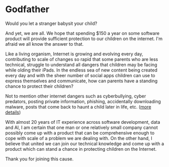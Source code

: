 # Godfather

Would you let a stranger babysit your child?

And yet, we are all. We hope that spending $150 a year on some software product will provide sufficient protection to our children on the internet. I'm afraid we all know the answer to that.

Like a living organism, Internet is growing and evolving every day, contributing to scale of changes so rapid that some parents who are less technical, struggle to understand all dangers that children may be facing while olding their iPads. In the endless sea of new content being created every day and with the sheer number of social apps children can use to express themselves and communicate, how can parents have a standing chance to protect their children?

Not to mention other internet dangers such as cyberbullying, cyber predators, posting private information, phishing, accidentally downloading malware, posts that come back to haunt a child later in life, etc. ([more details](https://usa.kaspersky.com/resource-center/threats/top-seven-dangers-children-face-online))

With almost 20 years of IT experience across software development, data and AI, I am certain that one man or one relatively small company cannot possibly come up with a product that can be comprehensive enough to cope with scale of a problem we are dealing with. On the other hand, I believe that united we can join our technical knowledge and come up with a product which can stand a chance in protecting children on the Internet.

Thank you for joining this cause.
